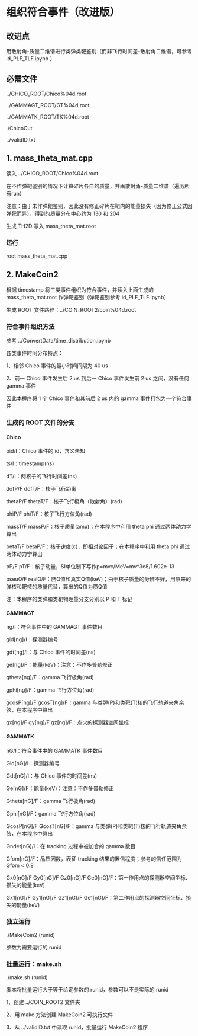 # 组织符合事件（改进版）

## 改进点

用散射角-质量二维谱进行类弹类靶鉴别（而非飞行时间差-散射角二维谱，可参考 id_PLF_TLF.ipynb ）

## 必需文件

../CHICO_ROOT/Chico%04d.root

../GAMMAGT_ROOT/GT%04d.root

../GAMMATK_ROOT/TK%04d.root

./ChicoCut

../validID.txt

## 1. mass_theta_mat.cpp

读入 ../CHICO_ROOT/Chico%04d.root

在不作弹靶鉴别的情况下计算碎片各自的质量，并画散射角-质量二维谱（遍历所有run）

注意：由于未作弹靶鉴别，因此没有修正碎片在靶内的能量损失（因为修正公式因弹靶而异），得到的质量分布中心约为 130 和 204

生成 TH2D 写入 mass_theta_mat.root

### 运行

root mass_theta_mat.cpp

## 2. MakeCoin2

根据 timestamp 将三类事件组织为符合事件，并读入上面生成的 mass_theta_mat.root 作弹靶鉴别（弹靶鉴别参考 id_PLF_TLF.ipynb）

生成 ROOT 文件路径：../COIN_ROOT2/coin%04d.root

### 符合事件组织方法

参考 ../ConvertData/time_distribution.ipynb

各类事件时间分布特点：

1、相邻 Chico 事件的最小时间间隔为 40 us

2、前一 Chico 事件发生后 2 us 到后一 Chico 事件发生前 2 us 之间，没有任何 gamma 事件

因此本程序将 1 个 Chico 事件和其前后 2 us 内的 gamma 事件打包为一个符合事件

### 生成的 ROOT 文件的分支

#### Chico

pid/I：Chico 事件的 id，含义未知

ts/l：timestamp(ns)

dT/I：两核子的飞行时间差(ns)

dofP/F dofT/F：核子飞行距离

thetaP/F thetaT/F：核子飞行极角（散射角）(rad)

phiP/F phiT/F：核子飞行方位角(rad)

massT/F massP/F：核子质量(amu)；在本程序中利用 theta phi 通过两体动力学算出

betaT/F betaP/F：核子速度(c)，即相对论因子；在本程序中利用 theta phi 通过两体动力学算出

pP/F pT/F：核子动量，SI单位制下写作p=mvc/MeV=mv*3e8/1.602e-13

pseuQ/F realQ/F：赝Q值和真实Q值(keV)；由于核子质量的分辨不好，用原来的弹核和靶核的质量代替，算出的Q值为赝Q值

注：本程序的类弹和类靶物理量分支分别以 P 和 T 标记

#### GAMMAGT

ng/I：符合事件中的 GAMMAGT 事件数目

gid\[ng]/I：探测器编号

gdt\[ng]/I：与 Chico 事件的时间差(ns)

ge\[ng]/F：能量(keV)；注意：不作多普勒修正

gtheta\[ng]/F：gamma 飞行极角(rad)

gphi\[ng]/F：gamma 飞行方位角(rad)

gcosP\[ng]/F gcosT\[ng]/F：gamma 与类弹(P)和类靶(T)核的飞行轨道夹角余弦，在本程序中算出

gx\[ng]/F gy\[ng]/F gz\[ng]/F：点火的探测器空间坐标

#### GAMMATK

nG/I：符合事件中的 GAMMATK 事件数目

Gid\[nG]/I：探测器编号

Gdt\[nG]/I：与 Chico 事件的时间差(ns)

Ge\[nG]/F：能量(keV)；注意：不作多普勒修正

Gtheta\[nG]/F：gamma 飞行极角(rad)

Gphi\[nG]/F：gamma 飞行方位角(rad)

GcosP\[nG]/F GcosT\[nG]/F：gamma 与类弹(P)和类靶(T)核的飞行轨道夹角余弦，在本程序中算出

Gndet\[nG]/I：在 tracking 过程中被加合的 gamma 数目

Gfom\[nG]/F：品质因数，表征 tracking 结果的置信程度；参考的信任范围为 Gfom < 0.8

Gx0\[nG]/F Gy0\[nG]/F Gz0\[nG]/F Ge0\[nG]/F：第一作用点的探测器空间坐标、损失的能量(keV)

Gx1\[nG]/F Gy1\[nG]/F Gz1\[nG]/F Ge1\[nG]/F：第二作用点的探测器空间坐标、损失的能量(keV)

### 独立运行

./MakeCoin2 (runid)

参数为需要运行的 runid

### 批量运行：make.sh

./make.sh (runid)

脚本将批量运行大于等于给定参数的 runid，参数可以不是实际的 runid

1、创建 ../COIN_ROOT2 文件夹

2、用 make 方法创建 MakeCoin2 可执行文件

3、从 ../validID.txt 中读取 runid，批量运行 MakeCoin2 程序
